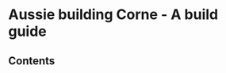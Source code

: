 # Aussie building Corne - A build guide

## Contents
<a href="./part1soldering/part1soldering.md" />
<a href="./part2kit/part2kit.md" />
